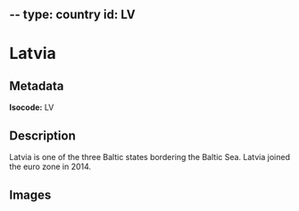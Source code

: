--
type: country
id: LV
--

# Latvia

## Metadata

**Isocode:** LV

## Description

Latvia is one of the three Baltic states bordering the Baltic Sea. Latvia joined the euro zone in 2014.

## Images

